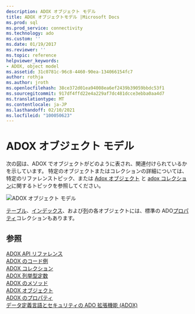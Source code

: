 ```yaml
---
description: ADOX オブジェクト モデル
title: ADOX オブジェクトモデル |Microsoft Docs
ms.prod: sql
ms.prod_service: connectivity
ms.technology: ado
ms.custom: ''
ms.date: 01/19/2017
ms.reviewer: ''
ms.topic: reference
helpviewer_keywords:
- ADOX, object model
ms.assetid: 31c0781c-96c8-4460-90ea-134066154fc7
author: rothja
ms.author: jroth
ms.openlocfilehash: 38ce372d01ea94008ea6ef2439b39059bbdc53f1
ms.sourcegitcommit: 917df4ffd22e4a229af7dc481dcce3ebba0aa4d7
ms.translationtype: MT
ms.contentlocale: ja-JP
ms.lasthandoff: 02/10/2021
ms.locfileid: "100050623"
---
```

# <a name="adox-object-model"></a>ADOX オブジェクト モデル
次の図は、ADOX でオブジェクトがどのように表され、関連付けられているかを示しています。 特定のオブジェクトまたはコレクションの詳細については、特定のリファレンストピック、または [Adox オブジェクト](./adox-objects.md) と [adox コレクション](./adox-collections.md)に関するトピックを参照してください。  
  
 ![ADOX オブジェクト モデル](../../../ado/reference/adox-api/media/adox_object_model.gif "ADOX_object_model")  
  
 [テーブル](./table-object-adox.md)、[インデックス](./index-object-adox.md)、および[列](./column-object-adox.md)の各オブジェクトには、標準の ADO[プロパティ](../ado-api/properties-collection-ado.md)コレクションもあります。  
  
## <a name="see-also"></a>参照  
 [ADOX API リファレンス]()   
 [ADOX のコード例](./adox-code-examples.md)   
 [ADOX コレクション](./adox-collections.md)   
 [ADOX 列挙型定数](./adox-enumerated-constants.md)   
 [ADOX のメソッド](./adox-methods.md)   
 [ADOX オブジェクト](./adox-objects.md)   
 [ADOX のプロパティ](./adox-properties.md)   
 [データ定義言語とセキュリティの ADO 拡張機能 (ADOX)](../../guide/extensions/ado-extensions-for-data-definition-language-and-security-adox.md)